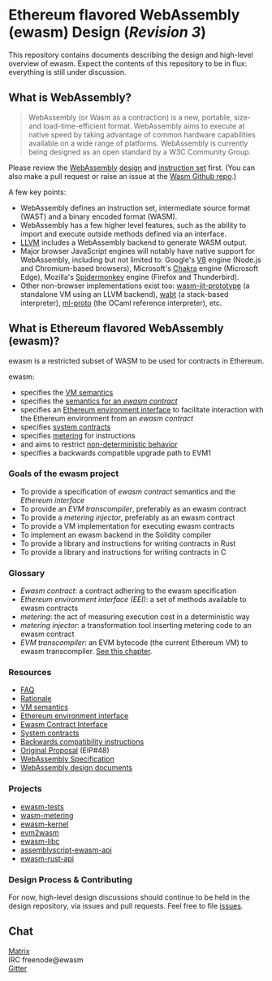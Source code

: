 # Ethereum flavored WebAssembly (ewasm) Design (*Revision 3*)

This repository contains documents describing the design and high-level overview of ewasm. Expect the contents of this repository to be in flux: everything is still under discussion.

## What is WebAssembly?

> WebAssembly (or Wasm as a contraction) is a new, portable, size- and load-time-efficient format. WebAssembly aims to execute at native speed by taking advantage of common hardware capabilities available on a wide range of platforms. WebAssembly is currently being designed as an open standard by a W3C Community Group.

Please review the [WebAssembly](http://webassembly.org/) [design](http://webassembly.org/docs/high-level-goals/) and [instruction set]() first. (You can also make a pull request or raise an issue at the [Wasm Github repo](https://github.com/WebAssembly/design).)

A few key points:
* WebAssembly defines an instruction set, intermediate source format (WAST) and a binary encoded format (WASM).
* WebAssembly has a few higher level features, such as the ability to import and execute outside methods defined via an interface.
* [LLVM](https://llvm.org/) includes a WebAssembly backend to generate WASM output.
* Major browser JavaScript engines will notably have native support for
  WebAssembly, including but not limited to: Google's
  [V8](https://github.com/v8/v8) engine (Node.js and Chromium-based browsers),
  Microsoft's [Chakra](https://github.com/Microsoft/ChakraCore) engine
  (Microsoft Edge), Mozilla's
  [Spidermonkey](https://github.com/mozilla/gecko-dev/tree/master/js) engine
  (Firefox and Thunderbird).
* Other non-browser implementations exist too:
  [wasm-jit-prototype](https://github.com/WebAssembly/wasm-jit-prototype) (a
  standalone VM using an LLVM backend),
  [wabt](https://github.com/WebAssembly/wabt) (a stack-based interpreter),
  [ml-proto](https://github.com/WebAssembly/spec/tree/master/ml-proto) (the
  OCaml reference interpreter), etc.

## What is Ethereum flavored WebAssembly (ewasm)?

ewasm is a restricted subset of WASM to be used for contracts in Ethereum.

ewasm:
* specifies the [VM semantics](./vm_semantics.md)
* specifies the [semantics for an *ewasm contract*](./contract_interface.md)
* specifies an [Ethereum environment interface](./eth_interface.md) to facilitate interaction with the Ethereum environment from an *ewasm contract*
* specifies [system contracts](./system_contracts.md)
* specifies [metering](./metering.md) for instructions
* and aims to restrict [non-deterministic behavior](https://github.com/WebAssembly/design/blob/master/Nondeterminism.md)
* specifies a backwards compatible upgrade path to EVM1

### Goals of the ewasm project

* To provide a specification of *ewasm contract* semantics and the *Ethereum interface*
* To provide an *EVM transcompiler*, preferably as an ewasm contract
* To provide a *metering injector*, preferably as an ewasm contract
* To provide a VM implementation for executing ewasm contracts
* To implement an ewasm backend in the Solidity compiler
* To provide a library and instructions for writing contracts in Rust
* To provide a library and instructions for writing contracts in C

### Glossary

* *Ewasm contract*: a contract adhering to the ewasm specification
* *Ethereum environment interface (EEI)*: a set of methods available to ewasm contracts
* *metering*: the act of measuring execution cost in a deterministic way
* *metering injector*: a transformation tool inserting metering code to an ewasm contract
* *EVM transcompiler*: an EVM bytecode (the current Ethereum VM) to ewasm transcompiler. [See this chapter](./evm_transcompiler.md).

### Resources

* [FAQ](./faq.md)
* [Rationale](./rationale.md)
* [VM semantics](./vm_semantics.md)
* [Ethereum environment interface](./eth_interface.md)
* [Ewasm Contract Interface](./contract_interface.md)
* [System contracts](./system_contracts.md)
* [Backwards compatibility instructions](./backwards_compatibility.md)
* [Original Proposal](https://github.com/ethereum/EIPs/issues/48) (EIP#48)
* [WebAssembly Specification](https://github.com/WebAssembly/spec/blob/md-proto/md-proto/WebAssembly.md)
* [WebAssembly design documents](https://github.com/WebAssembly/design)

### Projects

* [ewasm-tests](https://github.com/ewasm/ewasm-tests)
* [wasm-metering](https://github.com/ewasm/wasm-metering)
* [ewasm-kernel](https://github.com/ewasm/ewasm-kernel)
* [evm2wasm](https://github.com/ewasm/evm2wasm)
* [ewasm-libc](https://github.com/ewasm/ewasm-libc)
* [assemblyscript-ewasm-api](https://github.com/ewasm/assemblyscript-ewasm-api)
* [ewasm-rust-api](https://github.com/ewasm/ewasm-rust-api)

### Design Process & Contributing
For now, high-level design discussions should continue to be held in the design repository, via issues and pull requests. Feel free to file [issues](https://github.com/ethereum/ewasm-design/issues).

## Chat
[Matrix](https://riot.im/app/#/room/#the_vertex:matrix.org)  
IRC freenode@ewasm  
[Gitter](https://gitter.im/ewasm/Lobby)  
